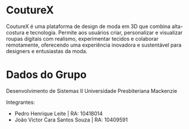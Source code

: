 # CoutureX
CoutureX é uma plataforma de design de moda em 3D que combina alta-costura e tecnologia. Permite aos usuários criar, personalizar e visualizar roupas digitais com realismo, experimentar tecidos e colaborar remotamente, oferecendo uma experiência inovadora e sustentável para designers e entusiastas da moda.

# Dados do Grupo

Desenvolvimento de Sistemas II
Universidade Presbiteriana Mackenzie

Integrantes:

* Pedro Henrique Leite | RA: 10418014
* João Victor Cara Santos Souza | RA: 10409591
